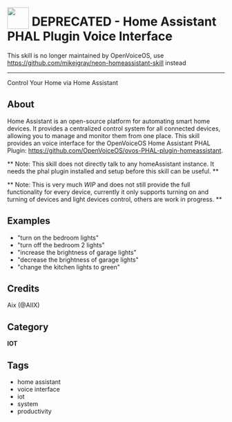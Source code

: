 # <img src='https://raw.githubusercontent.com/OpenVoiceOS/ovos-PHAL-plugin-homeassistant/dev/ovos_PHAL_plugin_homeassistant/ui/icons/ha_icon_dark.svg' card_color='#22a7f0' width='50' height='50' style='vertical-align:bottom'/> DEPRECATED - Home Assistant PHAL Plugin Voice Interface

This skill is no longer maintained by OpenVoiceOS, use https://github.com/mikejgray/neon-homeassistant-skill instead
__________________
Control Your Home via Home Assistant

## About
Home Assistant is an open-source platform for automating smart home devices. It provides a centralized control system for all connected devices, allowing you to manage and monitor them from one place. This skill provides an voice interface for the OpenVoiceOS Home Assistant PHAL Plugin: https://github.com/OpenVoiceOS/ovos-PHAL-plugin-homeassistant.

** Note: This skill does not directly talk to any homeAssistant instance. It needs the phal plugin installed and setup before this skill can be useful. **

** Note: This is very much *WIP* and does not still provide the full functionality for every device, currently it only supports turning on and turning of devices and light devices control, others are work in progress. **

## Examples
* "turn on the bedroom lights"
* "turn off the bedroom 2 lights"
* "increase the brightness of garage lights"
* "decrease the brightness of garage lights"
* "change the kitchen lights to green"

## Credits
Aix (@AIIX)

## Category
**IOT**

## Tags
- home assistant
- voice interface
- iot
- system
- productivity
